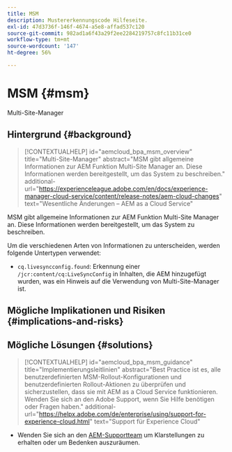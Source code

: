 ```yaml
---
title: MSM
description: Mustererkennungscode Hilfeseite.
exl-id: 47d3736f-146f-4674-a5e8-affad537c120
source-git-commit: 982ad1a6f43a29f2ee2284219757c8fc11b31ce0
workflow-type: tm+mt
source-wordcount: '147'
ht-degree: 56%

---
```


# MSM {#msm}

Multi-Site-Manager

## Hintergrund {#background}

>[!CONTEXTUALHELP]
>id="aemcloud_bpa_msm_overview"
>title="Multi-Site-Manager"
>abstract="MSM gibt allgemeine Informationen zur AEM Funktion Multi-Site Manager an. Diese Informationen werden bereitgestellt, um das System zu beschreiben."
>additional-url="https://experienceleague.adobe.com/en/docs/experience-manager-cloud-service/content/release-notes/aem-cloud-changes" text="Wesentliche Änderungen – AEM as a Cloud Service"

MSM gibt allgemeine Informationen zur AEM Funktion Multi-Site Manager an. Diese Informationen werden bereitgestellt, um das System zu beschreiben.

Um die verschiedenen Arten von Informationen zu unterscheiden, werden folgende Untertypen verwendet:

* `cq.livesyncconfig.found`: Erkennung einer `/jcr:content/cq:LiveSyncConfig` in Inhalten, die AEM hinzugefügt wurden, was ein Hinweis auf die Verwendung von Multi-Site-Manager ist.

## Mögliche Implikationen und Risiken {#implications-and-risks}


## Mögliche Lösungen {#solutions}

>[!CONTEXTUALHELP]
>id="aemcloud_bpa_msm_guidance"
>title="Implementierungsleitlinien"
>abstract="Best Practice ist es, alle benutzerdefinierten MSM-Rollout-Konfigurationen und benutzerdefinierten Rollout-Aktionen zu überprüfen und sicherzustellen, dass sie mit AEM as a Cloud Service funktionieren. Wenden Sie sich an den Adobe Support, wenn Sie Hilfe benötigen oder Fragen haben."
>additional-url="https://helpx.adobe.com/de/enterprise/using/support-for-experience-cloud.html" text="Support für Experience Cloud"

* Wenden Sie sich an den [AEM-Supportteam](https://helpx.adobe.com/de/enterprise/using/support-for-experience-cloud.html) um Klarstellungen zu erhalten oder um Bedenken auszuräumen.
